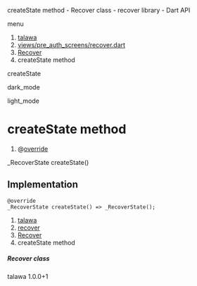 




createState method - Recover class - recover library - Dart API







menu

1. [talawa](../../index.html)
2. [views/pre\_auth\_screens/recover.dart](../../file-___home_harshil_Desktop_open-source_palisadoes_talawa_lib_views_pre_auth_screens_recover/)
3. [Recover](../../file-___home_harshil_Desktop_open-source_palisadoes_talawa_lib_views_pre_auth_screens_recover/Recover-class.html)
4. createState method

createState


dark\_mode

light\_mode




# createState method


1. @[override](https://api.flutter.dev/flutter/dart-core/override-constant.html)

\_RecoverState
createState()

## Implementation

```
@override
_RecoverState createState() => _RecoverState();
```

 


1. [talawa](../../index.html)
2. [recover](../../file-___home_harshil_Desktop_open-source_palisadoes_talawa_lib_views_pre_auth_screens_recover/)
3. [Recover](../../file-___home_harshil_Desktop_open-source_palisadoes_talawa_lib_views_pre_auth_screens_recover/Recover-class.html)
4. createState method

##### Recover class





talawa
1.0.0+1






